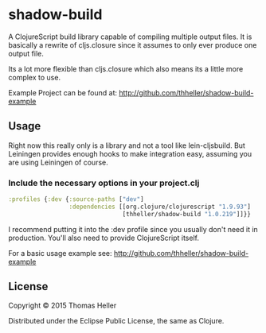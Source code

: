 # shadow-build

A ClojureScript build library capable of compiling multiple output files. It is basically a rewrite of cljs.closure since it assumes to only ever produce one output file.

Its a lot more flexible than cljs.closure which also means its a little more complex to use.

Example Project can be found at: http://github.com/thheller/shadow-build-example

## Usage

Right now this really only is a library and not a tool like lein-cljsbuild. But Leiningen provides enough hooks to make integration easy, assuming you are using Leiningen of course.

### Include the necessary options in your project.clj

```clojure
:profiles {:dev {:source-paths ["dev"]
                 :dependencies [[org.clojure/clojurescript "1.9.93"]
                                [thheller/shadow-build "1.0.219"]]}}
```

I recommend putting it into the :dev profile since you usually don't need it in production. You'll also need to provide ClojureScript itself.

For a basic usage example see: http://github.com/thheller/shadow-build-example

## License

Copyright © 2015 Thomas Heller

Distributed under the Eclipse Public License, the same as Clojure.
